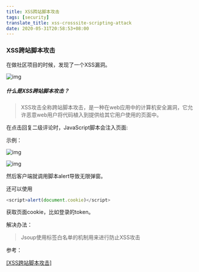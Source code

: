 ```yaml
---
title: XSS跨站脚本攻击
tags: [security]
translate_title: xss-crosssite-scripting-attack
date: 2020-05-31T20:58:53+08:00
---
```


### XSS跨站脚本攻击

<!--more-->

在做社区项目的时候，发现了一个XSS漏洞。

![img](https://cdn.kayleh.top/gh/kayleh/cdn/img/XSS跨站脚本攻击/xss.png)



##### 什么是XSS跨站脚本攻击？

> XSS攻击全称跨站脚本攻击，是一种在web应用中的计算机安全漏洞，它允许恶意web用户将代码植入到提供给其它用户使用的页面中。

在点击回复二级评论时，JavaScript脚本会注入页面:

示例：

 ![img](https://cdn.kayleh.top/gh/kayleh/cdn/img/XSS跨站脚本攻击/2.png) 

 ![img](https://cdn.kayleh.top/gh/kayleh/cdn/img/XSS跨站脚本攻击/3.png) 

然后客户端就调用脚本alert导致无限弹窗。

还可以使用

```javascript
<script>alert(document.cookie)</script>
```

获取页面cookie，比如登录的token。

解决办法：

> Jsoup使用标签白名单的机制用来进行防止XSS攻击

参考：

[[XSS跨站脚本攻击]][1]

[1]: https://www.zykcoderman.xyz/web/post/detail/401 "XSS"
